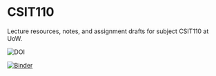 # CSIT110
Lecture resources, notes, and assignment drafts for subject CSIT110 at UoW.

![DOI](https://zenodo.org/badge/DOI/10.5281/zenodo.1210333.svg)

[![Binder](https://mybinder.org/badge.svg)](https://mybinder.org/v2/gh/Blaidd1Drwg/-CSIT110/master)
